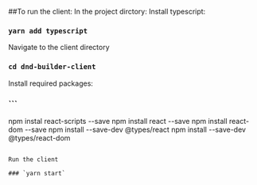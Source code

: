 ##To run the client:
In the project dirctory:
Install typescript:

### `yarn add typescript`

Navigate to the client directory

### `cd dnd-builder-client`

Install required packages:

### ```
npm instal react-scripts --save
npm install react --save
npm install react-dom --save
npm install --save-dev @types/react
npm install --save-dev @types/react-dom
```

Run the client

### `yarn start`